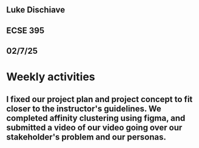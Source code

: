 ## Luke Dischiave
## ECSE 395 
## 02/7/25

# Weekly activities
## I fixed our project plan and project concept to fit closer to the instructor's guidelines. We completed affinity clustering using figma, and submitted a video of our video going over our stakeholder's problem and our personas.